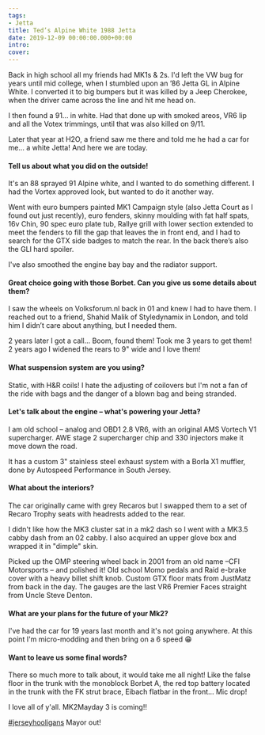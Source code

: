 ```yaml
---
tags:
- Jetta
title: Ted’s Alpine White 1988 Jetta
date: 2019-12-09 00:00:00.000+00:00
intro: 
cover: 
---
```


Back in high school all my friends had MK1s & 2s. I'd left the VW bug for years until mid college, when I stumbled upon an ’86 Jetta GL in Alpine White. I converted it to big bumpers but it was killed by a Jeep Cherokee, when the driver came across the line and hit me head on.

I then found a 91... in white. Had that done up with smoked areos, VR6 lip and all the Votex trimmings, until that was also  killed on 9/11.

Later that year at H2O, a friend saw me there and told me he had a car for me... a white Jetta! And here we are today.


#### Tell us about what you did on the outside!
It's an 88 sprayed 91 Alpine white, and I wanted to do something different. I had the Vortex approved look, but wanted to do it another way.

Went with euro bumpers painted MK1 Campaign style (also Jetta Court as I found out just recently), euro fenders, skinny moulding with fat half spats, 16v Chin, 90 spec euro plate tub, Rallye grill with lower section extended to meet the fenders to fill the gap that leaves the in front end, and I had to search for the GTX side badges to match the rear. In the back there’s also the GLI hard spoiler.

I've also smoothed the engine bay bay and the radiator support. 


#### Great choice going with those Borbet. Can you give us some details about them?
I saw the wheels on Volksforum.nl back in 01 and knew I had to have them. I reached out to a friend, Shahid Malik of Styledynamix in London, and told him I didn’t care about anything, but I needed them.

2 years later I got a call... Boom, found them! Took me 3 years to get them! 2 years ago I widened the rears to 9" wide and I love them!


#### What suspension system are you using?
Static, with H&R coils! I hate the adjusting of coilovers but I'm not a fan of the ride with bags and the danger of a blown bag and being stranded.


#### Let's talk about the engine – what's powering your Jetta?
I am old school – analog and OBD1 2.8 VR6, with an original AMS Vortech V1 supercharger. AWE stage 2 supercharger chip and 330 injectors make it move down the road.

It has a custom 3" stainless steel exhaust system with a Borla X1 muffler, done by Autospeed Performance in South Jersey.


#### What about the interiors?
The car originally came with grey Recaros but I swapped them to a set of Recaro Trophy seats with headrests added to the rear.

I didn't like how the MK3 cluster sat in a mk2 dash so I went with a MK3.5 cabby dash from an 02 cabby. I also acquired an upper glove box and wrapped it in "dimple" skin.

Picked up the OMP steering wheel back in 2001 from an old name –CFI Motorsports – and polished it! Old school Momo pedals and Raid e-brake cover with a heavy billet shift knob. Custom GTX floor mats from JustMatz from back in the day. The gauges are the last VR6 Premier Faces straight from Uncle Steve Denton.


#### What are your plans for the future of your Mk2?
I've had the car for 19 years last month and it's not going anywhere. At this point I'm micro-modding and then bring on a 6 speed 😁


#### Want to leave us some final words?
There so much more to talk about, it would take me all night! Like the false floor in the trunk with the monoblock Borbet A, the red top battery located in the trunk with the FK strut brace, Eibach flatbar in the front… Mic drop!

I love all of y'all. MK2Mayday 3 is coming!!

[#jerseyhooligans](https://www.instagram.com/explore/tags/jerseyhooligans/)
Mayor out!